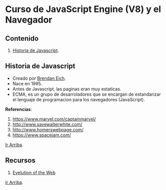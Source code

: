 # Curso de JavaScript Engine (V8) y el Navegador

## Contenido

1. [Historia de Javascript](#Historia-deJavascript).

## Historia de Javascript

- Creado por [Brendan Eich](https://www.instagram.com/p/B4nPBx4BNFt/).
- Nace en 1995.
- Antes de Javascript, las paginas eran muy estaticas.
- ECMA, es un grupo de desarroladores que se encargan de estandarizar el lenguaje de programacion para los navegadores (JavaScript).

**Referencias**:

1. https://www.marvel.com/captainmarvel/
2. http://www.savewalterwhite.com/
3. http://www.homerswebpage.com/
4. https://www.spacejam.com/

[Ir Arriba](#Contenido).

## Recursos

1. [Evelution of the Web](http://www.evolutionoftheweb.com/)

[Ir Arriba](#Contenido).
